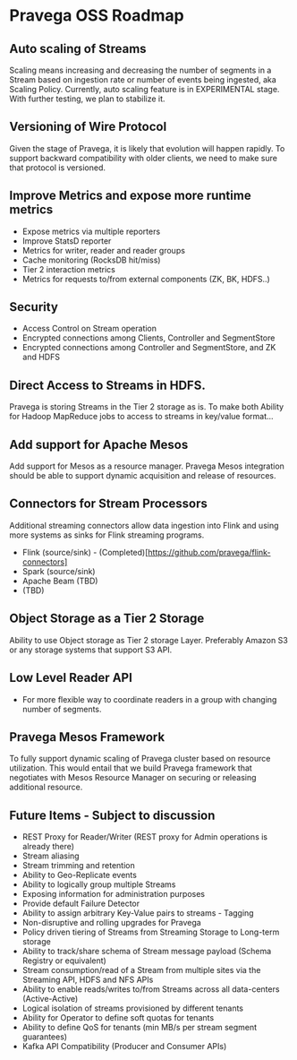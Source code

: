 # Pravega OSS Roadmap

## Auto scaling of Streams

Scaling means increasing and decreasing the number of segments in a Stream based
on ingestion rate or number of events being ingested, aka Scaling Policy.
Currently, auto scaling feature is in EXPERIMENTAL stage. With further testing,
we plan to stabilize it. 

## Versioning of Wire Protocol

Given the stage of Pravega, it is likely that evolution will happen rapidly. To
support backward compatibility with older clients, we need to make sure that
protocol is versioned. 

## Improve Metrics and expose more runtime metrics

-   Expose metrics via multiple reporters
-   Improve StatsD reporter
-   Metrics for writer, reader and reader groups
-   Cache monitoring (RocksDB hit/miss)
-   Tier 2 interaction metrics
-   Metrics for requests to/from external components (ZK, BK, HDFS..)

## Security

-   Access Control on Stream operation
-   Encrypted connections among Clients, Controller and SegmentStore
-   Encrypted connections among Controller and SegmentStore, and ZK and HDFS

## Direct Access to Streams in HDFS.

Pravega is storing Streams in the Tier 2 storage as is. To make both Ability for
Hadoop MapReduce jobs to access to streams in key/value format...

## Add support for Apache Mesos

Add support for Mesos as a resource manager. Pravega Mesos integration should be
able to support dynamic acquisition and release of resources. 

## Connectors for Stream Processors

Additional streaming connectors allow data ingestion into Flink and using more
systems as sinks for Flink streaming programs.

-   Flink (source/sink) - (Completed)[https://github.com/pravega/flink-connectors]
-   Spark (source/sink)
-   Apache Beam (TBD)
-   (TBD)

## Object Storage as a Tier 2 Storage

Ability to use Object storage as Tier 2 storage Layer. Preferably Amazon S3 or
any storage systems that support S3 API. 

## Low Level Reader API

-   For more flexible way to coordinate readers in a group with changing number of segments. 

## Pravega Mesos Framework

To fully support dynamic scaling of Pravega cluster based on resource
utilization. This would entail that we build Pravega framework that negotiates
with Mesos Resource Manager on securing or releasing additional resource. 

## Future Items - Subject to discussion 

-   REST Proxy for Reader/Writer (REST proxy for Admin operations is already there)
-   Stream aliasing
-   Stream trimming and retention
-   Ability to Geo-Replicate events
-   Ability to logically group multiple Streams
-   Exposing information for administration purposes
-   Provide default Failure Detector
-   Ability to assign arbitrary Key-Value pairs to streams - Tagging
-   Non-disruptive and rolling upgrades for Pravega
-   Policy driven tiering of Streams from Streaming Storage to Long-term storage
-   Ability to track/share schema of Stream message payload (Schema Registry or
    equivalent)
-   Stream consumption/read of a Stream from multiple sites via the Streaming
    API, HDFS and NFS APIs
-   Ability to enable reads/writes to/from Streams across all data-centers
    (Active-Active)
-   Logical isolation of streams provisioned by different tenants
-   Ability for Operator to define soft quotas for tenants
-   Ability to define QoS for tenants (min MB/s per stream segment guarantees)
-   Kafka API Compatibility (Producer and Consumer APIs)
